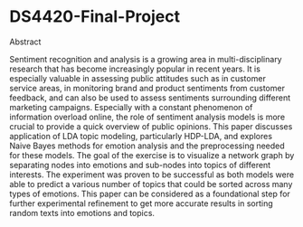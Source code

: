# DS4420-Final-Project
Abstract

Sentiment recognition and analysis is a growing area in multi-disciplinary research that has become increasingly popular in recent years. It is especially valuable in assessing public attitudes such as in customer service areas, in monitoring brand and product sentiments from customer feedback, and can also be used to assess sentiments surrounding different marketing campaigns. Especially with a constant phenomenon of information overload online, the role of sentiment analysis models is more crucial to provide a quick overview of public opinions. This paper discusses application of LDA topic modeling, particularly HDP-LDA, and explores Naive Bayes methods for emotion analysis and the preprocessing needed for these models. The goal of the exercise is to visualize a network graph by separating nodes into emotions and sub-nodes into topics of different interests. The experiment was proven to be successful as both models were able to predict a various number of topics that could be sorted across many types of emotions. This paper can be considered as a foundational step for further experimental refinement to get more accurate results in sorting random texts into emotions and topics. 
